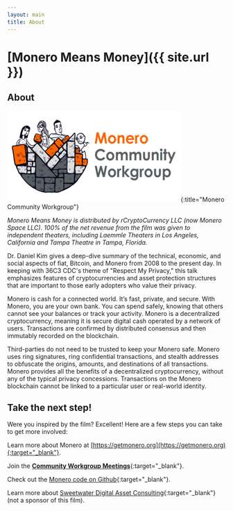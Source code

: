 ```yaml
---
layout: main
title: About
---
```


# [Monero Means Money]({{ site.url }})

## About

![Monero Community Workgroup logo](/assets/img/logo.png){:title="Monero Community Workgroup"}

*Monero Means Money is distributed by rCryptoCurrency LLC (now Monero Space LLC). 100% of the net revenue from the film was given to independent theaters, including Laemmle Theaters in Los Angeles, California and Tampa Theatre in Tampa, Florida.*

Dr. Daniel Kim gives a deep-dive summary of the technical, economic, and social aspects of fiat, Bitcoin, and Monero from 2008 to the present day. In keeping with 36C3 CDC's theme of "Respect My Privacy," this talk emphasizes features of cryptocurrencies and asset protection structures that are important to those early adopters who value their privacy.

Monero is cash for a connected world. It’s fast, private, and secure. With Monero, you are your own bank. You can spend safely, knowing that others cannot see your balances or track your activity. Monero is a decentralized cryptocurrency, meaning it is secure digital cash operated by a network of users. Transactions are confirmed by distributed consensus and then immutably recorded on the blockchain. 

Third-parties do not need to be trusted to keep your Monero safe. Monero uses ring signatures, ring confidential transactions, and stealth addresses to obfuscate the origins, amounts, and destinations of all transactions. Monero provides all the benefits of a decentralized cryptocurrency, without any of the typical privacy concessions. Transactions on the Monero blockchain cannot be linked to a particular user or real-world identity.

## Take the next step!

Were you inspired by the film? Excellent! Here are a few steps you can take to get more involved:

Learn more about Monero at [https://getmonero.org](https://getmonero.org){:target="_blank"}.

Join the [**Community Workgroup Meetings**](https://www.communityworkgroup.org/community-meetings){:target="_blank"}.

Check out the [Monero code on Github](https://github.com/monero-project){:target="_blank"}.

Learn more about [Sweetwater Digital Asset Consulting](https://sweetwater.consulting){:target="_blank"} (not a sponsor of this film).
